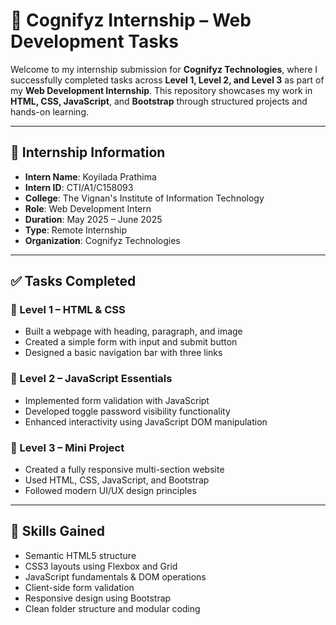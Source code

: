 # 🌟 Cognifyz Internship – Web Development Tasks

Welcome to my internship submission for **Cognifyz Technologies**, where I successfully completed tasks across **Level 1, Level 2, and Level 3** as part of my **Web Development Internship**. This repository showcases my work in **HTML, CSS, JavaScript**, and **Bootstrap** through structured projects and hands-on learning.

---

## 🏢 Internship Information

- **Intern Name**: Koyilada Prathima  
- **Intern ID**: CTI/A1/C158093  
- **College**: The Vignan's Institute of Information Technology  
- **Role**: Web Development Intern  
- **Duration**: May 2025 – June 2025  
- **Type**: Remote Internship  
- **Organization**: Cognifyz Technologies  



---

## ✅ Tasks Completed

### 🔹 Level 1 – HTML & CSS
- Built a webpage with heading, paragraph, and image
- Created a simple form with input and submit button
- Designed a basic navigation bar with three links

### 🔹 Level 2 – JavaScript Essentials
- Implemented form validation with JavaScript
- Developed toggle password visibility functionality
- Enhanced interactivity using JavaScript DOM manipulation

### 🔹 Level 3 – Mini Project
- Created a fully responsive multi-section website
- Used HTML, CSS, JavaScript, and Bootstrap
- Followed modern UI/UX design principles

---

## 🧠 Skills Gained

- Semantic HTML5 structure  
- CSS3 layouts using Flexbox and Grid  
- JavaScript fundamentals & DOM operations  
- Client-side form validation  
- Responsive design using Bootstrap  
- Clean folder structure and modular coding



